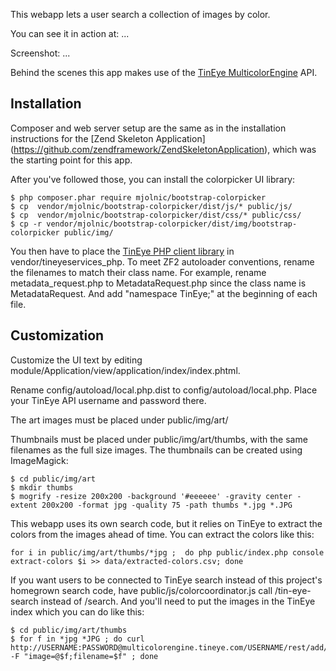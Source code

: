 This webapp lets a user search a collection of images by color.

You can see it in action at: ...

Screenshot: ...

Behind the scenes this app makes use of the [TinEye MulticolorEngine](https://services.tineye.com/MulticolorEngine) API.

Installation
------------

Composer and web server setup are the same as in the installation instructions for the [Zend Skeleton Application] (https://github.com/zendframework/ZendSkeletonApplication), which was the starting point for this app.

After you've followed those, you can install the colorpicker UI library:
```
$ php composer.phar require mjolnic/bootstrap-colorpicker
$ cp  vendor/mjolnic/bootstrap-colorpicker/dist/js/* public/js/
$ cp  vendor/mjolnic/bootstrap-colorpicker/dist/css/* public/css/
$ cp -r vendor/mjolnic/bootstrap-colorpicker/dist/img/bootstrap-colorpicker public/img/
```

You then have to place the [TinEye PHP  client library](https://services.tineye.com/developers/multicolorengine/libraries.html) in vendor/tineyeservices_php. To meet ZF2 autoloader conventions, rename the filenames to match their class name. For example, rename metadata_request.php to MetadataRequest.php since the class name is MetadataRequest. And add "namespace TinEye;" at the beginning of each file.

Customization
-------------

Customize the UI text by editing module/Application/view/application/index/index.phtml.

Rename config/autoload/local.php.dist to config/autoload/local.php. Place your TinEye API username and password there.

The art images must be placed under public/img/art/ 

Thumbnails must be placed under public/img/art/thumbs, with the same filenames as the full size images. The thumbnails can be created using ImageMagick:
```
$ cd public/img/art
$ mkdir thumbs
$ mogrify -resize 200x200 -background '#eeeeee' -gravity center -extent 200x200 -format jpg -quality 75 -path thumbs *.jpg *.JPG
```

This webapp uses its own search code, but it relies on TinEye to extract the colors from the images ahead of time. 
You can extract the colors like this:
```
for i in public/img/art/thumbs/*jpg ;  do php public/index.php console extract-colors $i >> data/extracted-colors.csv; done
```

If you want users to be connected to TinEye search instead of this project's homegrown search code, 
have public/js/colorcoordinator.js call /tin-eye-search instead of /search.  And you'll need to put the images in the TinEye index which you can do like this:
```
$ cd public/img/art/thumbs
$ for f in *jpg *JPG ; do curl http://USERNAME:PASSWORD@multicolorengine.tineye.com/USERNAME/rest/add/ -F "image=@$f;filename=$f" ; done
```








